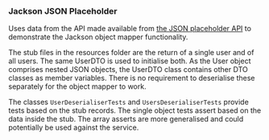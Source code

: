 ### Jackson JSON Placeholder

Uses data from the API made available from [the JSON placeholder API](https://jsonplaceholder.typicode.com/) to demonstrate the Jackson object mapper functionality. 

The stub files in the resources folder are the return of a single user and of all users. The same UserDTO is used to initialise both. As the User object comprises nested JSON objects, the UserDTO class contains other DTO classes as member variables. There is no requirement to deserialise these separately for the object mapper to work. 

The classes `UserDeserialiserTests` and `UsersDeserialiserTests` provide tests based on the stub records. The single object tests assert based on the data inside the stub. The array asserts are more generalised and could potentially be used against the service.  

